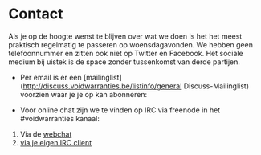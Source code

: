 # Contact

Als je op de hoogte wenst te blijven over wat we doen is het het meest praktisch regelmatig te passeren op woensdagavonden. We hebben geen telefoonnummer en zitten ook niet op Twitter en Facebook. Het sociale medium bij uistek is de space zonder tussenkomst van derde partijen.

- Per email is er een [mailinglist](http://discuss.voidwarranties.be/listinfo/general Discuss-Mailinglist) voorzien waar je je op kan abonneren:

- Voor online chat zijn we te vinden op IRC via freenode in het #voidwarranties kanaal:
1. Via de [webchat](http://webchat.freenode.net/?channels=voidwarranties)
2. [via je eigen IRC client](irc://chat.freenode.net:6667/voidwarranties)

